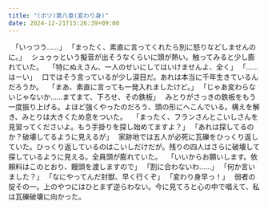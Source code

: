 ```yaml
---
title: "(ボツ)第八章(変わり身)"
date: 2024-12-21T15:26:39+09:00
---
```

　｢いっつう……｣
　｢まったく、素直に言ってくれたら別に怒りなどしませんのに。｣
　シュゥゥという擬音が出そうなくらいに頭が熱い。触ってみると少し膨れていた。
　｢特にぬえさん、一人のせいにしてはいけませんよ、全く｣
　｢……はーい｣
　口ではそう言っているが少し涙目だ。あれは本当に千年生きているんだろうか。
　｢まあ、素直に言っても一発入れましたけど。｣
　｢じゃあ変わらないじゃないか……まてまて、下ろせ、その鉄板｣
　みとりがさっきの鉄板をもう一度振り上げる。よほど強くやったのだろう、頭の形にへこんでいる。構えを解き、みとりは大きくため息をついた。
　｢まったく、フランさんとこいしさんを見習ってくださいよ。もう手掛りを探し始めてますよ？｣
　｢あれは探してるのか？破壊してるように見えるが｣
　家跡地では五人が必死に瓦礫をひっくり返していた。ひっくり返しているのはこいしだけだが。残りの四人はさらに破壊して探しているように見える。全員頭が膨れていた。
　｢いいからお願いします。依頼料はこのとおり、饅頭を渡しますので｣
　｢割に合わないわ……｣
　｢何か言いました？｣
　｢なにやってんだ封獣、早く行くぞ｣
　｢変わり身早っ！｣
　弱者の掟その一。上のやつにはひとまず逆らわない。今に見てろと心の中で唱えて、私は瓦礫破壊に向かった。
　
　
　
　
